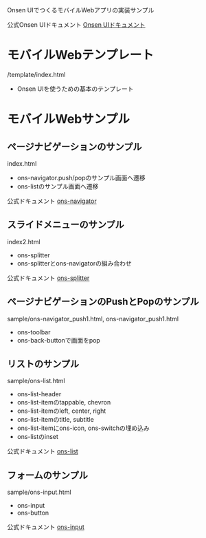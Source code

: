 Onsen UIでつくるモバイルWebアプリの実装サンプル

公式Onsen UIドキュメント
[Onsen UIドキュメント](https://ja.onsen.io/v2/docs/js.html)

# モバイルWebテンプレート #
/template/index.html
- Onsen UIを使うための基本のテンプレート

# モバイルWebサンプル #
## ページナビゲーションのサンプル ##
index.html
- ons-navigator.push/popのサンプル画面へ遷移
- ons-listのサンプル画面へ遷移

公式ドキュメント
[ons-navigator](https://ja.onsen.io/v2/docs/js/ons-navigator.html)

## スライドメニューのサンプル ##
index2.html
- ons-splitter
- ons-splitterとons-navigatorの組み合わせ

公式ドキュメント
[ons-splitter](https://ja.onsen.io/v2/docs/js/ons-navigator.html)

## ページナビゲーションのPushとPopのサンプル ##
sample/ons-navigator_push1.html, ons-navigator_push1.html
- ons-toolbar
- ons-back-buttonで画面をpop

## リストのサンプル ##
sample/ons-list.html
- ons-list-header
- ons-list-itemのtappable, chevron
- ons-list-itemのleft, center, right
- ons-list-itemのtitle, subtitle
- ons-list-itemにons-icon, ons-switchの埋め込み
- ons-listのinset

公式ドキュメント
[ons-list](https://ja.onsen.io/v2/docs/js/ons-list.html)

## フォームのサンプル ##
sample/ons-input.html
- ons-input
- ons-button

公式ドキュメント
[ons-input](https://ja.onsen.io/v2/docs/js/ons-input.html)
